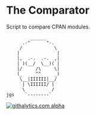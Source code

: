 # The Comparator

Script to compare CPAN modules.

             ______
          .-"      "-.
         /            \
        |              |
        |,  .-.  .-.  ,|
        | )(__/  \__)( |
        |/     /\     \|
        (_     ^^     _)
         \__|IIIIII|__/
          | \IIIIII/ |
          \          /
    jgs    `--------`

[![githalytics.com alpha](https://cruel-carlota.pagodabox.com/b81c7a8c300a0a52c2bfecf4b9fc53de "githalytics.com")](http://githalytics.com/bessarabov/App-Comparator)
